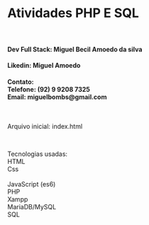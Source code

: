 <h1>
Atividades PHP E SQL
</h1>
<br>

<h4>
Dev Full Stack:
Miguel Becil Amoedo da silva
</h4>

<h4>
Likedin:
Miguel Amoedo
</h4>
<h4> Contato: <br>
Telefone: (92) 9 9208 7325
<br>
Email: miguelbombs@gmail.com
</h4>
<br>

<p>Arquivo inicial: index.html<p>
<br>
<p>
Tecnologias usadas:
<br>
HTML
<br>
Css
<br>
<br>
JavaScript (es6)
<br>
PHP
<br>
Xampp
<br>
MariaDB/MySQL
<br>
SQL
</p>
